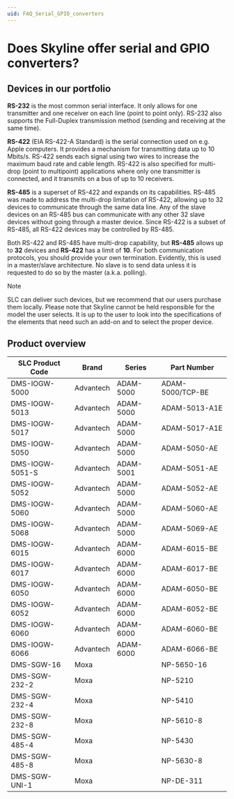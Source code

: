 ```yaml
---
uid: FAQ_Serial_GPIO_converters
---
```


# Does Skyline offer serial and GPIO converters?

## Devices in our portfolio

**RS-232** is the most common serial interface. It only allows for one transmitter and one receiver on each line (point to point only). RS-232 also supports the Full-Duplex transmission method (sending and receiving at the same time).

**RS-422** (EIA RS-422-A Standard) is the serial connection used on e.g. Apple computers. It provides a mechanism for transmitting data up to 10 Mbits/s. RS-422 sends each signal using two wires to increase the maximum baud rate and cable length. RS-422 is also specified for multi-drop (point to multipoint) applications where only one transmitter is connected, and it transmits on a bus of up to 10 receivers.

**RS-485** is a superset of RS-422 and expands on its capabilities. RS-485 was made to address the multi-drop limitation of RS-422, allowing up to 32 devices to communicate through the same data line. Any of the slave devices on an RS-485 bus can communicate with any other 32 slave devices without going through a master device. Since RS-422 is a subset of RS-485, all RS-422 devices may be controlled by RS-485.

Both RS-422 and RS-485 have multi-drop capability, but **RS-485** allows up to **32** devices and **RS-422** has a limit of **10**. For both communication protocols, you should provide your own termination. Evidently, this is used in a master/slave architecture. No slave is to send data unless it is requested to do so by the master (a.k.a. polling).

> [!NOTE]
> SLC can deliver such devices, but we recommend that our users purchase them locally. Please note that Skyline cannot be held responsible for the model the user selects. It is up to the user to look into the specifications of the elements that need such an add-on and to select the proper device.

## Product overview

| SLC Product Code | Brand     | Series    | Part Number      |
|------------------|-----------|-----------|------------------|
| DMS-IOGW-5000    | Advantech | ADAM-5000 | ADAM-5000/TCP-BE |
| DMS-IOGW-5013    | Advantech | ADAM-5000 | ADAM-5013-A1E    |
| DMS-IOGW-5017    | Advantech | ADAM-5000 | ADAM-5017-A1E    |
| DMS-IOGW-5050    | Advantech | ADAM-5000 | ADAM-5050-AE     |
| DMS-IOGW-5051-S  | Advantech | ADAM-5001 | ADAM-5051-AE     |
| DMS-IOGW-5052    | Advantech | ADAM-5000 | ADAM-5052-AE     |
| DMS-IOGW-5060    | Advantech | ADAM-5000 | ADAM-5060-AE     |
| DMS-IOGW-5068    | Advantech | ADAM-5000 | ADAM-5069-AE     |
| DMS-IOGW-6015    | Advantech | ADAM-6000 | ADAM-6015-BE     |
| DMS-IOGW-6017    | Advantech | ADAM-6000 | ADAM-6017-BE     |
| DMS-IOGW-6050    | Advantech | ADAM-6000 | ADAM-6050-BE     |
| DMS-IOGW-6052    | Advantech | ADAM-6000 | ADAM-6052-BE     |
| DMS-IOGW-6060    | Advantech | ADAM-6000 | ADAM-6060-BE     |
| DMS-IOGW-6066    | Advantech | ADAM-6000 | ADAM-6066-BE     |
| DMS-SGW-16       | Moxa      |           | NP-5650-16       |
| DMS-SGW-232-2    | Moxa      |           | NP-5210          |
| DMS-SGW-232-4    | Moxa      |           | NP-5410          |
| DMS-SGW-232-8    | Moxa      |           | NP-5610-8        |
| DMS-SGW-485-4    | Moxa      |           | NP-5430          |
| DMS-SGW-485-8    | Moxa      |           | NP-5630-8        |
| DMS-SGW-UNI-1    | Moxa      |           | NP-DE-311        |

